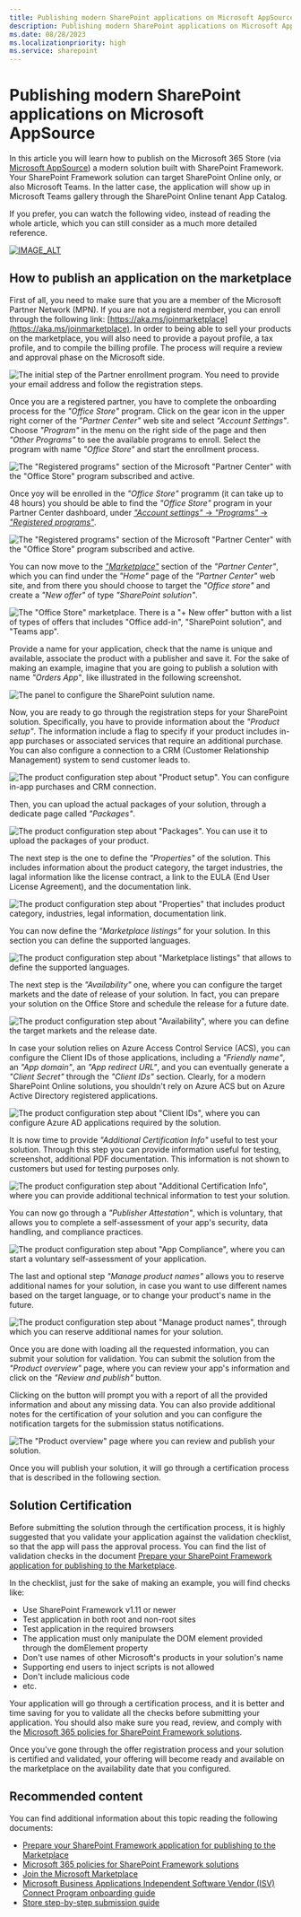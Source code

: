 ```yaml
---
title: Publishing modern SharePoint applications on Microsoft AppSource
description: Publishing modern SharePoint applications on Microsoft AppSource
ms.date: 08/28/2023
ms.localizationpriority: high
ms.service: sharepoint
---
```


# Publishing modern SharePoint applications on Microsoft AppSource

In this article you will learn how to publish on the Microsoft 365 Store (via [Microsoft AppSource](https://appsource.microsoft.com/)) a modern solution built with SharePoint Framework. Your SharePoint Framework solution can target SharePoint Online only, or also Microsoft Teams. In the latter case, the application will show up in Microsoft Teams gallery through the SharePoint Online tenant App Catalog.

If you prefer, you can watch the following video, instead of reading the whole article, which you can still consider as a much more detailed reference.

[![IMAGE_ALT](https://img.youtube.com/vi/_z-q787tGrQ/0.jpg)](https://youtu.be/_z-q787tGrQ)

## How to publish an application on the marketplace

First of all, you need to make sure that you are a member of the Microsoft Partner Network (MPN). If you are not a registerd member, you can enroll through the following link: [https://aka.ms/joinmarketplace](https://aka.ms/joinmarketplace). In order to being able to sell your products on the marketplace, you will also need to provide a payout profile, a tax profile, and to compile the billing profile. The process will require a review and approval phase on the Microsoft side.

![The initial step of the Partner enrollment program. You need to provide your email address and follow the registration steps.](../images/add-in-transform/publishing-modern-sharepoint-apps-on-appsource/publishing-modern-sharepoint-apps-on-appsource-partner-center-01.png)

Once you are a registered partner, you have to complete the onboarding process for the *"Office Store"* program. Click on the gear icon in the upper right corner of the *"Partner Center"* web site and select *"Account Settings"*. Choose *"Program"* in the menu on the right side of the page and then *"Other Programs"* to see the available programs to enroll. Select the program with name *"Office Store"* and start the enrollment process.

![The *"Registered programs"* section of the Microsoft *"Partner Center"* with the *"Office Store"* program subscribed and active.](../images/add-in-transform/publishing-modern-sharepoint-apps-on-appsource/publishing-modern-sharepoint-apps-on-appsource-partner-center-02.png)

Once yoy will be enrolled in the *"Office Store"* programm (it can take up to 48 hours) you should be able to find the *"Office Store"* program in your Partner Center dashboard, under [*"Account settings"* -> *"Programs"* -> *"Registered programs"*](https://partner.microsoft.com/en-us/dashboard/account/v3/settings/programs).

![The *"Registered programs"* section of the Microsoft *"Partner Center"* with the *"Office Store"* program subscribed and active.](../images/add-in-transform/publishing-modern-sharepoint-apps-on-appsource/publishing-modern-sharepoint-apps-on-appsource-partner-center-03.png)

You can now move to the [*"Marketplace"*](https://partner.microsoft.com/en-us/dashboard/marketplace-offers/overview) section of the *"Partner Center"*, which you can find under the *"Home"* page of the *"Partner Center"* web site, and from there you should choose to target the *"Office store"* and create a *"New offer"* of type *"SharePoint solution"*.

![The *"Office Store"* marketplace. There is a *"+ New offer"* button with a list of types of offers that includes "Office add-in", "SharePoint solution", and "Teams app".](../images/add-in-transform/publishing-modern-sharepoint-apps-on-appsource/publishing-modern-sharepoint-apps-on-appsource-partner-center-04.png)

Provide a name for your application, check that the name is unique and available, associate the product with a publisher and save it. For the sake of making an example, imagine that you are going to publish a solution with name *"Orders App"*, like illustrated in the following screenshot.

![The panel to configure the SharePoint sulution name.](../images/add-in-transform/publishing-modern-sharepoint-apps-on-appsource/Publishing-modern-SharePoint-apps-on-AppSource-Partner-Center-05.png)

Now, you are ready to go through the registration steps for your SharePoint solution. Specifically, you have to provide information about the *"Product setup"*. The information include a flag to specify if your product includes in-app purchases or associated services that require an additional purchase. You can also configure a connection to a CRM (Customer Relationship Management) system to send customer leads to.

![The product configuration step about *"Product setup"*. You can configure in-app purchases and CRM connection.](../images/add-in-transform/publishing-modern-sharepoint-apps-on-appsource/publishing-modern-sharepoint-apps-on-appsource-partner-center-06.png)

Then, you can upload the actual packages of your solution, through a dedicate page called *"Packages"*.

![The product configuration step about *"Packages"*. You can use it to upload the packages of your product.](../images/add-in-transform/publishing-modern-sharepoint-apps-on-appsource/publishing-modern-sharepoint-apps-on-appsource-partner-center-07.png)

The next step is the one to define the *"Properties"* of the solution. This includes information about the product category, the target industries, the lagal information like the license contract, a link to the EULA (End User License Agreement), and the documentation link.

![The product configuration step about *"Properties"* that includes product category, industries, legal information, documentation link.](../images/add-in-transform/publishing-modern-sharepoint-apps-on-appsource/publishing-modern-sharepoint-apps-on-appsource-partner-center-08.png)

You can now define the *"Marketplace listings"* for your solution. In this section you can define the supported languages.

![The product configuration step about *"Marketplace listings"* that allows to define the supported languages.](../images/add-in-transform/publishing-modern-sharepoint-apps-on-appsource/publishing-modern-sharepoint-apps-on-appsource-partner-center-09.png)

The next step is the *"Availability"* one, where you can configure the target markets and the date of release of your solution. In fact, you can prepare your solution on the Office Store and schedule the release for a future date.

![The product configuration step about *"Availability"*, where you can define the target markets and the release date.](../images/add-in-transform/publishing-modern-sharepoint-apps-on-appsource/publishing-modern-sharepoint-apps-on-appsource-partner-center-10.png)

In case your solution relies on Azure Access Control Service (ACS), you can configure the Client IDs of those applications, including a *"Friendly name"*, an *"App domain"*, an *"App redirect URL"*, and you can eventually generate a *"Client Secret"* through the *"Client IDs"* section. Clearly, for a modern SharePoint Online solutions, you shouldn't rely on Azure ACS but on Azure Active Directory registered applications.

![The product configuration step about *"Client IDs"*, where you can configure Azure AD applications required by the solution.](../images/add-in-transform/publishing-modern-sharepoint-apps-on-appsource/publishing-modern-sharepoint-apps-on-appsource-partner-center-11.png)

It is now time to provide *"Additional Certification Info"* useful to test your solution. Through this step you can provide information useful for testing, screenshot, additional PDF documentation. This information is not shown to customers but used for testing purposes only. 

![The product configuration step about *"Additional Certification Info"*, where you can provide additional technical information to test your solution.](../images/add-in-transform/publishing-modern-sharepoint-apps-on-appsource/publishing-modern-sharepoint-apps-on-appsource-partner-center-12.png)

You can now go through a *"Publisher Attestation"*, which is voluntary, that allows you to complete a self-assessment of your app's security, data handling, and compliance practices.

![The product configuration step about *"App Compliance"*, where you can start a voluntary self-assessment of your application.](../images/add-in-transform/publishing-modern-sharepoint-apps-on-appsource/publishing-modern-sharepoint-apps-on-appsource-partner-center-13.png)

The last and optional step *"Manage product names"* allows you to reserve additional names for your solution, in case you want to use different names based on the target language, or to change your product's name in the future.

![The product configuration step about *"Manage product names"*, through which you can reserve additional names for your solution.](../images/add-in-transform/publishing-modern-sharepoint-apps-on-appsource/publishing-modern-sharepoint-apps-on-appsource-partner-center-14.png)

Once you are done with loading all the requested information, you can submit your solution for validation. You can submit the solution from the *"Product overview"* page, where you can review your app's information and click on the *"Review and publish"* button. 

Clicking on the button will prompt you with a report of all the provided information and about any missing data. You can also provide additional notes for the certification of your solution and you can configure the notification targets for the submission status notifications. 

![The *"Product overview"* page where you can review and publish your solution.](../images/add-in-transform/publishing-modern-sharepoint-apps-on-appsource/publishing-modern-sharepoint-apps-on-appsource-partner-center-15.png)

Once you will publish your solution, it will go through a certification process that is described in the following section.

## Solution Certification

Before submitting the solution through the certification process, it is highly suggested that you validate your application against the validation checklist, so that the app will pass the approval process. You can find the list of validation checks in the document [Prepare your SharePoint Framework application for publishing to the Marketplace](../spfx/publish-to-marketplace-checklist.md).

In the checklist, just for the sake of making an example, you will find checks like:

- Use SharePoint Framework v1.11 or newer
- Test application in both root and non-root sites
- Test application in the required browsers
- The application must only manipulate the DOM element provided through the domElement property
- Don't use names of other Microsoft's products in your solution's name
- Supporting end users to inject scripts is not allowed
- Don't include malicious code
- etc.

Your application will go through a certification process, and it is better and time saving for you to validate all the checks before submitting your application. You should also make sure you read, review, and comply with the [Microsoft 365 policies for SharePoint Framework solutions](https://learn.microsoft.com/en-us/legal/marketplace/certification-policies#1170-sharepoint-framework-solutions).

Once you've gone through the offer registration process and your solution is certified and validated, your offering will become ready and available on the marketplace on the availability date that you configured.

## Recommended content

You can find additional information about this topic reading the following documents:

* [Prepare your SharePoint Framework application for publishing to the Marketplace](../spfx/publish-to-marketplace-checklist.md)
* [Microsoft 365 policies for SharePoint Framework solutions](https://learn.microsoft.com/en-us/legal/marketplace/certification-policies#1170-sharepoint-framework-solutions)
* [Join the Microsoft Marketplace](https://aka.ms/joinmarketplace)
* [Microsoft Business Applications Independent Software Vendor (ISV) Connect Program onboarding guide](https://learn.microsoft.com/en-us/azure/marketplace/business-applications-isv-program)
* [Store step-by-step submission guide](https://learn.microsoft.com/en-us/azure/marketplace/add-in-submission-guide)
